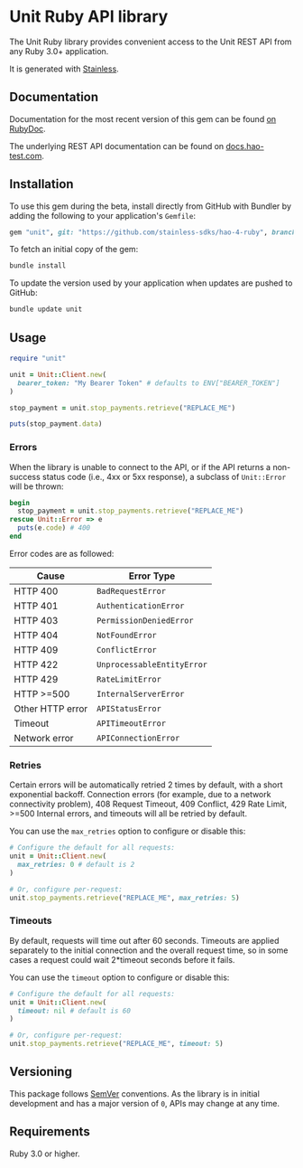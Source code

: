 # Unit Ruby API library

The Unit Ruby library provides convenient access to the Unit REST API from any Ruby 3.0+
application.

It is generated with [Stainless](https://www.stainlessapi.com/).

## Documentation

Documentation for the most recent version of this gem can be found [on RubyDoc](https://rubydoc.info/github/stainless-sdks/hao-4-ruby).

The underlying REST API documentation can be found on [docs.hao-test.com](https://docs.hao-test.com).

## Installation

To use this gem during the beta, install directly from GitHub with Bundler by
adding the following to your application's `Gemfile`:

```ruby
gem "unit", git: "https://github.com/stainless-sdks/hao-4-ruby", branch: "main"
```

To fetch an initial copy of the gem:

```sh
bundle install
```

To update the version used by your application when updates are pushed to
GitHub:

```sh
bundle update unit
```

## Usage

```ruby
require "unit"

unit = Unit::Client.new(
  bearer_token: "My Bearer Token" # defaults to ENV["BEARER_TOKEN"]
)

stop_payment = unit.stop_payments.retrieve("REPLACE_ME")

puts(stop_payment.data)
```

### Errors

When the library is unable to connect to the API, or if the API returns a
non-success status code (i.e., 4xx or 5xx response), a subclass of
`Unit::Error` will be thrown:

```ruby
begin
  stop_payment = unit.stop_payments.retrieve("REPLACE_ME")
rescue Unit::Error => e
  puts(e.code) # 400
end
```

Error codes are as followed:

| Cause            | Error Type                 |
| ---------------- | -------------------------- |
| HTTP 400         | `BadRequestError`          |
| HTTP 401         | `AuthenticationError`      |
| HTTP 403         | `PermissionDeniedError`    |
| HTTP 404         | `NotFoundError`            |
| HTTP 409         | `ConflictError`            |
| HTTP 422         | `UnprocessableEntityError` |
| HTTP 429         | `RateLimitError`           |
| HTTP >=500       | `InternalServerError`      |
| Other HTTP error | `APIStatusError`           |
| Timeout          | `APITimeoutError`          |
| Network error    | `APIConnectionError`       |

### Retries

Certain errors will be automatically retried 2 times by default, with a short
exponential backoff. Connection errors (for example, due to a network
connectivity problem), 408 Request Timeout, 409 Conflict, 429 Rate Limit, >=500 Internal errors,
and timeouts will all be retried by default.

You can use the `max_retries` option to configure or disable this:

```ruby
# Configure the default for all requests:
unit = Unit::Client.new(
  max_retries: 0 # default is 2
)

# Or, configure per-request:
unit.stop_payments.retrieve("REPLACE_ME", max_retries: 5)
```

### Timeouts

By default, requests will time out after 60 seconds.
Timeouts are applied separately to the initial connection and the overall request time,
so in some cases a request could wait 2\*timeout seconds before it fails.

You can use the `timeout` option to configure or disable this:

```ruby
# Configure the default for all requests:
unit = Unit::Client.new(
  timeout: nil # default is 60
)

# Or, configure per-request:
unit.stop_payments.retrieve("REPLACE_ME", timeout: 5)
```

## Versioning

This package follows [SemVer](https://semver.org/spec/v2.0.0.html) conventions. As the
library is in initial development and has a major version of `0`, APIs may change
at any time.

## Requirements

Ruby 3.0 or higher.
